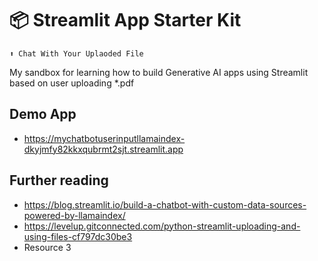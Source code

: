 # 📦 Streamlit App Starter Kit 
```
⬆️ Chat With Your Uplaoded File
```

My sandbox for learning how to build Generative AI apps using Streamlit based on user uploading *.pdf

## Demo App

* https://mychatbotuserinputllamaindex-dkyjmfy82kkxqubrmt2sjt.streamlit.app

## Further reading

- https://blog.streamlit.io/build-a-chatbot-with-custom-data-sources-powered-by-llamaindex/
- https://levelup.gitconnected.com/python-streamlit-uploading-and-using-files-cf797dc30be3
- Resource 3
